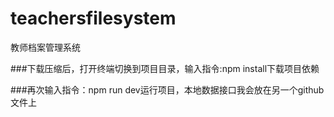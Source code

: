 # teachersfilesystem
教师档案管理系统

###下载压缩后，打开终端切换到项目目录，输入指令:npm install下载项目依赖

###再次输入指令：npm run dev运行项目，本地数据接口我会放在另一个github文件上
